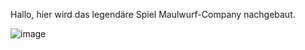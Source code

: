 Hallo,
hier wird das legendäre Spiel Maulwurf-Company nachgebaut.









![image](https://user-images.githubusercontent.com/92574150/157890128-81f223c1-dbb1-440a-9fa0-df72782d36cf.png)

